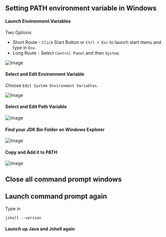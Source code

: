 ## Setting PATH environment variable in Windows

#### Launch Environment Variables
Two Options
- Short Route - ```Click``` Start Button or ```Ctrl + Esc``` to launch start menu and type in ```Env```. 
- Long Route - Select ```Control Panel``` and then ```System```. 

![Image](/images/windows10-path-01.png)

#### Select and Edit Environment Variable
Choose ```Edit System Environment Variables```.

![Image](/images/windows10-path-02.png)

#### Select and Edit Path Variable
![Image](/images/windows10-path-03.png)

#### Find your JDK Bin Folder on Windows Explorer
![Image](/images/windows10-path-05.png)

#### Copy and Add it to PATH
![Image](/images/windows10-path-06.png)


## Close all command prompt windows

## Launch command prompt again 

Type in 
```
jshell --version

```

#### Launch up Java and Jshell again
